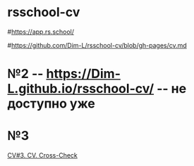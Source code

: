# rsschool-cv
#https://app.rs.school/

#https://github.com/Dim-L/rsschool-cv/blob/gh-pages/cv.md

# №2 -- https://Dim-L.github.io/rsschool-cv/ -- не доступно уже

# №3
[CV#3. CV. Cross-Check](https://Dim-L.github.io/rsschool-cv/)

